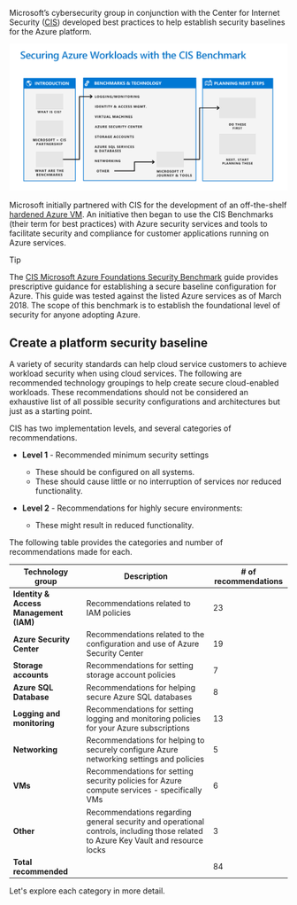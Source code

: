 Microsoft’s cybersecurity group in conjunction with the Center for Internet Security ([CIS](https://www.cisecurity.org/)) developed best practices to help establish security baselines for the Azure platform.

![A diagram of the workflow for securing Azure workloads with CIS benchmark.](../media/1-cis-benchmark.png)

Microsoft initially partnered with CIS for the development of an off-the-shelf [hardened Azure VM](https://www.cisecurity.org/hardened-images/). An initiative then began to use the CIS Benchmarks (their term for best practices) with Azure security services and tools to facilitate security and compliance for customer applications running on Azure services.

> [!TIP]
> The [CIS Microsoft Azure Foundations Security Benchmark](https://azure.microsoft.com/resources/cis-microsoft-azure-foundations-security-benchmark/) guide provides prescriptive guidance for establishing a secure baseline configuration for Azure. This guide was tested against the listed Azure services as of March 2018. The scope of this benchmark is to establish the foundational level of security for anyone adopting Azure.

## Create a platform security baseline

A variety of security standards can help cloud service customers to achieve workload security when using cloud services. The following are recommended technology groupings to help create secure cloud-enabled workloads. These recommendations should not be considered an exhaustive list of all possible security configurations and architectures but just as a starting point.

CIS has two implementation levels, and several categories of recommendations.

* **Level 1** - Recommended minimum security settings
    - These should be configured on all systems.
    - These should cause little or no interruption of services nor reduced functionality.
    
* **Level 2** - Recommendations for highly secure environments:
    - These might result in reduced functionality.

The following table provides the categories and number of recommendations made for each.

| Technology group | Description | # of recommendations |
|------------------|-------------|----------------------|
| **Identity & Access Management (IAM)** | Recommendations related to IAM policies | 23 |
| **Azure Security Center** | Recommendations related to the configuration and use of Azure Security Center | 19 |
| **Storage accounts** | Recommendations for setting storage account policies | 7 |
| **Azure SQL Database** | Recommendations for helping secure Azure SQL databases | 8 |
| **Logging and monitoring** | Recommendations for setting logging and monitoring policies for your Azure subscriptions | 13 |
| **Networking** | Recommendations for helping to securely configure Azure networking settings and policies | 5 |
| **VMs** | Recommendations for setting security policies for Azure compute services - specifically VMs | 6 |
| **Other** | Recommendations regarding general security and operational controls, including those related to Azure Key Vault and resource locks | 3 |
| **Total recommended** | | 84 |

Let's explore each category in more detail.
